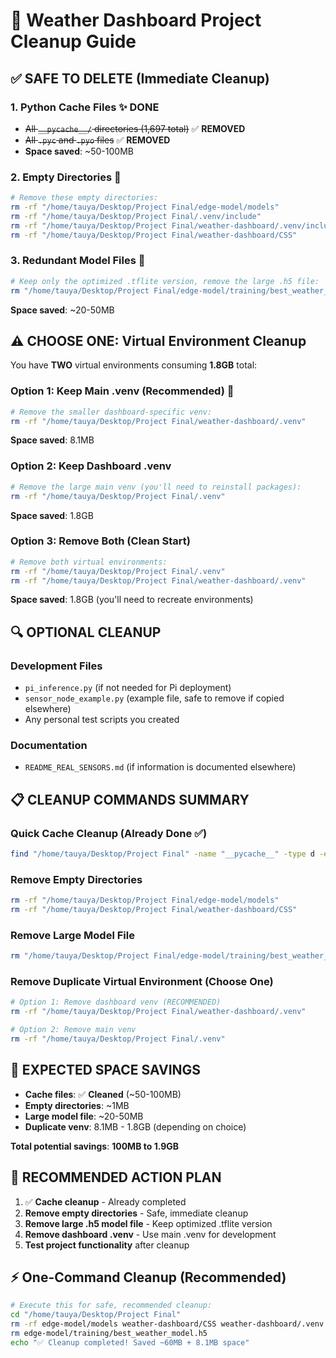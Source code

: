 # 🧹 Weather Dashboard Project Cleanup Guide

## ✅ SAFE TO DELETE (Immediate Cleanup)

### 1. Python Cache Files ✨ **DONE**

- ~~All `__pycache__/` directories (1,697 total)~~ ✅ **REMOVED**
- ~~All `.pyc` and `.pyo` files~~ ✅ **REMOVED**
- **Space saved**: ~50-100MB

### 2. Empty Directories 📁

```bash
# Remove these empty directories:
rm -rf "/home/tauya/Desktop/Project Final/edge-model/models"
rm -rf "/home/tauya/Desktop/Project Final/.venv/include"
rm -rf "/home/tauya/Desktop/Project Final/weather-dashboard/.venv/include"
rm -rf "/home/tauya/Desktop/Project Final/weather-dashboard/CSS"
```

### 3. Redundant Model Files 🤖

```bash
# Keep only the optimized .tflite version, remove the large .h5 file:
rm "/home/tauya/Desktop/Project Final/edge-model/training/best_weather_model.h5"
```

**Space saved**: ~20-50MB

## ⚠️ CHOOSE ONE: Virtual Environment Cleanup

You have **TWO** virtual environments consuming **1.8GB** total:

### Option 1: Keep Main .venv (Recommended) 🎯

```bash
# Remove the smaller dashboard-specific venv:
rm -rf "/home/tauya/Desktop/Project Final/weather-dashboard/.venv"
```

**Space saved**: 8.1MB

### Option 2: Keep Dashboard .venv

```bash
# Remove the large main venv (you'll need to reinstall packages):
rm -rf "/home/tauya/Desktop/Project Final/.venv"
```

**Space saved**: 1.8GB

### Option 3: Remove Both (Clean Start)

```bash
# Remove both virtual environments:
rm -rf "/home/tauya/Desktop/Project Final/.venv"
rm -rf "/home/tauya/Desktop/Project Final/weather-dashboard/.venv"
```

**Space saved**: 1.8GB (you'll need to recreate environments)

## 🔍 OPTIONAL CLEANUP

### Development Files

- `pi_inference.py` (if not needed for Pi deployment)
- `sensor_node_example.py` (example file, safe to remove if copied elsewhere)
- Any personal test scripts you created

### Documentation

- `README_REAL_SENSORS.md` (if information is documented elsewhere)

## 📋 CLEANUP COMMANDS SUMMARY

### Quick Cache Cleanup (Already Done ✅)

```bash
find "/home/tauya/Desktop/Project Final" -name "__pycache__" -type d -exec rm -rf {} +
```

### Remove Empty Directories

```bash
rm -rf "/home/tauya/Desktop/Project Final/edge-model/models"
rm -rf "/home/tauya/Desktop/Project Final/weather-dashboard/CSS"
```

### Remove Large Model File

```bash
rm "/home/tauya/Desktop/Project Final/edge-model/training/best_weather_model.h5"
```

### Remove Duplicate Virtual Environment (Choose One)

```bash
# Option 1: Remove dashboard venv (RECOMMENDED)
rm -rf "/home/tauya/Desktop/Project Final/weather-dashboard/.venv"

# Option 2: Remove main venv
rm -rf "/home/tauya/Desktop/Project Final/.venv"
```

## 🎯 EXPECTED SPACE SAVINGS

- **Cache files**: ✅ **Cleaned** (~50-100MB)
- **Empty directories**: ~1MB
- **Large model file**: ~20-50MB
- **Duplicate venv**: 8.1MB - 1.8GB (depending on choice)

**Total potential savings**: **100MB to 1.9GB**

## 🚀 RECOMMENDED ACTION PLAN

1. ✅ **Cache cleanup** - Already completed
2. **Remove empty directories** - Safe, immediate cleanup
3. **Remove large .h5 model file** - Keep optimized .tflite version
4. **Remove dashboard .venv** - Use main .venv for development
5. **Test project functionality** after cleanup

## ⚡ One-Command Cleanup (Recommended)

```bash
# Execute this for safe, recommended cleanup:
cd "/home/tauya/Desktop/Project Final"
rm -rf edge-model/models weather-dashboard/CSS weather-dashboard/.venv
rm edge-model/training/best_weather_model.h5
echo "✅ Cleanup completed! Saved ~60MB + 8.1MB space"
```
